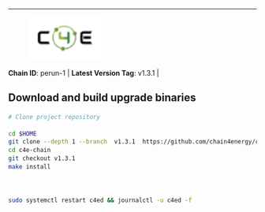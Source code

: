 ---
<figure><img src="https://github.com/takeshi-val/Logo/raw/main/chain4energy.png" width="150" alt=""><figcaption></figcaption></figure>

**Chain ID**: perun-1 | **Latest Version Tag**: v1.3.1 |

## Download and build upgrade binaries

```bash
# Clone project repository 

cd $HOME
git clone --depth 1 --branch  v1.3.1  https://github.com/chain4energy/c4e-chain.git
cd c4e-chain
git checkout v1.3.1
make install



sudo systemctl restart c4ed && journalctl -u c4ed -f

```